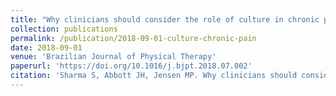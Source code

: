 ```yaml
---
title: "Why clinicians should consider the role of culture in chronic pain"
collection: publications
permalink: /publication/2018-09-01-culture-chronic-pain
date: 2018-09-01
venue: 'Brazilian Journal of Physical Therapy'
paperurl: 'https://doi.org/10.1016/j.bjpt.2018.07.002'
citation: 'Sharma S, Abbott JH, Jensen MP. Why clinicians should consider the role of culture in chronic pain. Brazilian Journal of Physical Therapy 2018,22(5):345-346.'
---
```


